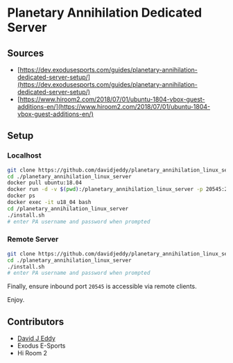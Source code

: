 # Planetary Annihilation Dedicated Server

## Sources

- [https://dev.exodusesports.com/guides/planetary-annihilation-dedicated-server-setup/](https://dev.exodusesports.com/guides/planetary-annihilation-dedicated-server-setup/)
- [https://www.hiroom2.com/2018/07/01/ubuntu-1804-vbox-guest-additions-en/](https://www.hiroom2.com/2018/07/01/ubuntu-1804-vbox-guest-additions-en/)

## Setup

### Localhost

```sh
git clone https://github.com/davidjeddy/planetary_annihilation_linux_server.git
cd ./planetary_annihilation_linux_server
docker pull ubuntu:18.04
docker run -d -v $(pwd):/planetary_annihilation_linux_server -p 20545:20545 --rm --name u18_04 ubuntu:18.04 tail -f /dev/null
docker ps
docker exec -it u18_04 bash
cd /planetary_annihilation_linux_server
./install.sh
# enter PA username and password when prompted
```

### Remote Server

```sh
git clone https://github.com/davidjeddy/planetary_annihilation_linux_server.git
cd ./planetary_annihilation_linux_server
./install.sh
# enter PA username and password when prompted
```

Finally, ensure inbound port `20545` is accessible via remote clients.

Enjoy.

## Contributors

- [David J Eddy](mailto:me@davidjeddy.com)
- Exodus E-Sports
- Hi Room 2
